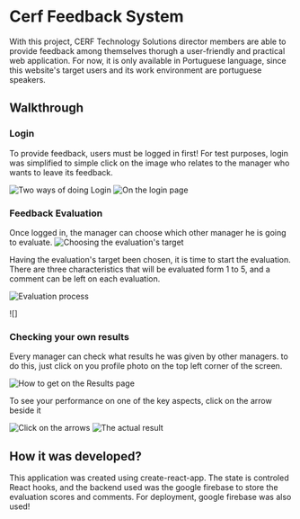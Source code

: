 
# Cerf Feedback System

With this project, CERF Technology Solutions director members are able to provide feedback among themselves thorugh a user-friendly and practical web application. For now, it is only available in Portuguese language, since this website's target users and its work environment are portuguese speakers.

## Walkthrough

### Login

To provide feedback, users must be logged in first! For test purposes, login was simplified to simple click on the image who relates to the manager who wants to leave its feedback.

![Two ways of doing Login](https://i.imgur.com/cOAgffG.jpg)
![On the login page](https://i.imgur.com/wNDDVht.jpg)

### Feedback Evaluation

Once logged in, the manager can choose which other manager he is going to evaluate.
![Choosing the evaluation's target](https://i.imgur.com/1A2wvAX.jpg)

Having the evaluation's target been chosen, it is time to start the evaluation. There are three characteristics that will be evaluated form 1 to 5, and a comment can be left on each evaluation.

![Evaluation process](https://i.imgur.com/TRwEtkZ.jpg)

![]


### Checking your own results

Every manager can check what results he was given by other managers. to do this, just click on you profile photo on the top left corner of the screen.

![How to get on the Results page](https://i.imgur.com/ry5poqg.jpg)

To see your performance on one of the key aspects, click on the arrow beside it

![Click on the arrows](https://i.imgur.com/NG08xEg.jpg)
![The actual result](https://i.imgur.com/fAZJOHl.jpg)


## How it was developed?

This application was created using create-react-app. The state is controled React hooks, and the backend used was the google firebase to store the evaluation scores and comments. For deployment, google firebase was also used!